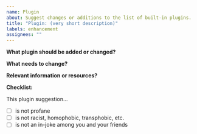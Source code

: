 ```yaml
---
name: Plugin
about: Suggest changes or additions to the list of built-in plugins.
title: "Plugin: (very short description)"
labels: enhancement
assignees: ""
---
```


**What plugin should be added or changed?**
<!-- example: (new) cat-gifs -->


**What needs to change?**
<!-- example: "Make a plugin to send a cat gif or video to the current channel" -->


**Relevant information or resources?**
<!-- example: There's an API that lets you search for cat imagery at https://thecatapi.com/ -->


**Checklist:**
<!-- Fill the [ ] with an 'x' when true (like [x]) -->
This plugin suggestion...
- [ ] is not profane
- [ ] is not racist, homophobic, transphobic, etc.
- [ ] is not an in-joke among you and your friends

